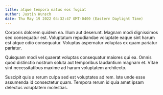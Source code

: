 ```yaml
---
title: atque tempora natus eos fugiat
author: Justin Wunsch
date: Thu May 19 2022 04:32:47 GMT-0400 (Eastern Daylight Time)
---
```

Corporis dolorem quidem ea. Illum aut deserunt. Magnam modi dignissimos sed consequatur est. Voluptatum repudiandae voluptate eaque sint harum est atque odio consequatur. Voluptas aspernatur voluptas ex quam pariatur pariatur.

 Quisquam modi vel quaerat voluptas consequatur maiores qui ea. Omnis quod distinctio nostrum soluta aut temporibus laudantium magnam et. Vitae sint necessitatibus maxime ad harum voluptatem architecto.

 Suscipit quis a rerum culpa sed est voluptates ad rem. Iste unde esse assumenda id consectetur quam. Tempora rerum id quia amet ipsam delectus voluptatem molestias.
